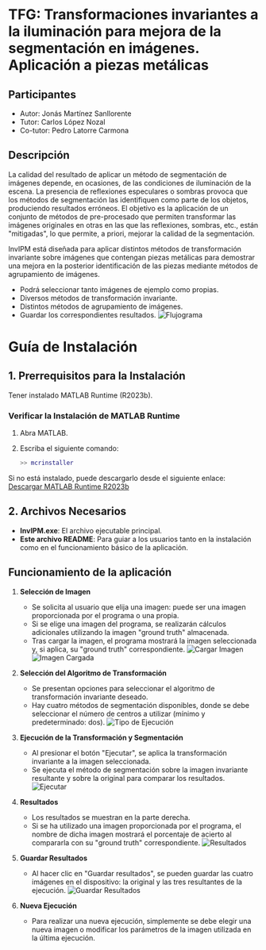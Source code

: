 # TFG: Transformaciones invariantes a la iluminación para mejora de la segmentación en imágenes. Aplicación a piezas metálicas

## Participantes

- Autor: Jonás Martínez Sanllorente
- Tutor: Carlos López Nozal
- Co-tutor: Pedro Latorre Carmona

## Descripción

La calidad del resultado de aplicar un método de segmentación de imágenes depende, en ocasiones, de las condiciones de iluminación de la escena. La presencia de reflexiones especulares o sombras provoca que los métodos de segmentación las identifiquen como parte de los objetos, produciendo resultados erróneos. El objetivo es la aplicación de un conjunto de métodos de pre-procesado que permiten transformar las imágenes originales en otras en las que las reflexiones, sombras, etc., están "mitigadas", lo que permite, a priori, mejorar la calidad de la segmentación.

InvIPM está diseñada para aplicar distintos métodos de transformación invariante sobre imágenes que contengan piezas metálicas para demostrar una mejora en la posterior identificación de las piezas mediante métodos de agrupamiento de imágenes.
- Podrá seleccionar tanto imágenes de ejemplo como propias.
- Diversos métodos de transformación invariante.
- Distintos métodos de agrupamiento de imágenes.
- Guardar los correspondientes resultados.
![Flujograma](app/src/livescripts/img/flujograma_inicio_2.png)


# Guía de Instalación

## 1. Prerrequisitos para la Instalación

Tener instalado MATLAB Runtime (R2023b).

### Verificar la Instalación de MATLAB Runtime

1. Abra MATLAB.
2. Escriba el siguiente comando:

    ```matlab
    >> mcrinstaller
    ```

Si no está instalado, puede descargarlo desde el siguiente enlace: [Descargar MATLAB Runtime R2023b](https://www.mathworks.com/products/compiler/mcr/index.html)

## 2. Archivos Necesarios

- **InvIPM.exe**: El archivo ejecutable principal.
- **Este archivo README**: Para guiar a los usuarios tanto en la instalación como en el funcionamiento básico de la aplicación.

## Funcionamiento de la aplicación

1. **Selección de Imagen**
    - Se solicita al usuario que elija una imagen: puede ser una imagen proporcionada por el programa o una propia.
    - Si se elige una imagen del programa, se realizarán cálculos adicionales utilizando la imagen "ground truth" almacenada.
    - Tras cargar la imagen, el programa mostrará la imagen seleccionada y, si aplica, su "ground truth" correspondiente.
![Cargar Imagen](app/src/livescripts/img/cargar_imagen.png)
![Imagen Cargada](app/src/livescripts/img/cargar_imagen_cargada.png)

2. **Selección del Algoritmo de Transformación**
    - Se presentan opciones para seleccionar el algoritmo de transformación invariante deseado.
    - Hay cuatro métodos de segmentación disponibles, donde se debe seleccionar el número de centros a utilizar (mínimo y predeterminado: dos).
![Tipo de Ejecución](app/src/livescripts/img/tipo_ejecucion.png)

3. **Ejecución de la Transformación y Segmentación**
    - Al presionar el botón "Ejecutar", se aplica la transformación invariante a la imagen seleccionada.
    - Se ejecuta el método de segmentación sobre la imagen invariante resultante y sobre la original para comparar los resultados.
![Ejecutar](app/src/livescripts/img/ejecutar.png)

4. **Resultados**
    - Los resultados se muestran en la parte derecha.
    - Si se ha utilizado una imagen proporcionada por el programa, el nombre de dicha imagen mostrará el porcentaje de acierto al compararla con su "ground truth" correspondiente.
![Resultados](app/src/livescripts/img/resultados.png)

5. **Guardar Resultados**
    - Al hacer clic en "Guardar resultados", se pueden guardar las cuatro imágenes en el dispositivo: la original y las tres resultantes de la ejecución.
![Guardar Resultados](app/src/livescripts/img/guardar_resultados.png)

6. **Nueva Ejecución**
    - Para realizar una nueva ejecución, simplemente se debe elegir una nueva imagen o modificar los parámetros de la imagen utilizada en la última ejecución.
